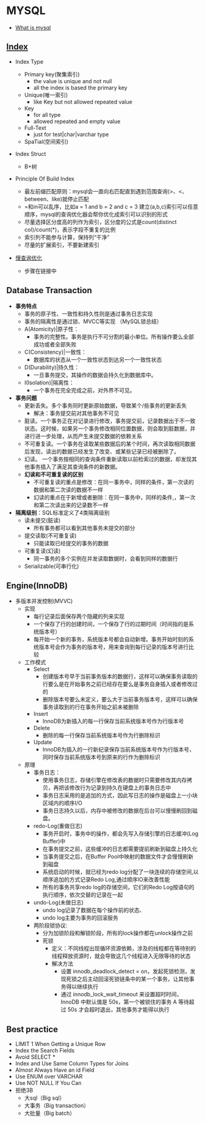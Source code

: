 # MYSQL
- [What is mysql](https://www.mysql.com)

## [Index](https://dev.mysql.com/doc/refman/8.0/en/create-index.html)
- Index Type
   - Primary key(聚集索引)
      - the value is unique and not null
      - all the index is based the primary key
   - Unique(唯一索引)
      - like Key but not allowed repeated value
   - Key
      - for all type
      - allowed repeated and empty value
   - Full-Text
      - just for test|char|varchar type
   - SpaTial(空间索引)
- Index Struct
  - B+树 

- Principle Of Build Index
  - 最左前缀匹配原则：mysql会一直向右匹配直到遇到范围查询(>、<、between、like)就停止匹配
  - =和in可以乱序，比如a = 1 and b = 2 and c = 3 建立(a,b,c)索引可以任意顺序，mysql的查询优化器会帮你优化成索引可以识别的形式
  - 尽量选择区分度高的列作为索引，区分度的公式是count(distinct col)/count(*)，表示字段不重复的比例
  - 索引列不能参与计算，保持列“干净”
  - 尽量的扩展索引，不要新建索引
- [慢查询优化](https://tech.meituan.com/2014/06/30/mysql-index.html)
  - 步骤在链接中
## Database Transaction
- **事务特点**
  - 事务的原子性、一致性和持久性则是通过事务日志实现
  - 事务的隔离性是通过锁、MVCC等实现 （MySQL锁总结）
  - A(Atomicity)|原子性：
    - 事务的完整性。事务是执行不可分割的最小单位。所有操作要么全部成功或者全部失败
  - C(Consistency)|一致性：
    - 数据库的状态从一个一致性状态到达另一个一致性状态
  - D(Durability)|持久性：
    - 一旦事务提交，其操作的数据会持久化到数据库中。
  - I(Isolation)|隔离性：
    - 一个事务在完全完成之前，对外界不可见。
- **事务问题**
  - 更新丢失。多个事务同时更新原始数据，导致某个/些事务的更新丢失
    - 解决：事务提交前对其他事务不可见
  - 脏读。一个事务正在对记录进行修改，事务提交前，记录数据出于不一致状态。这时候，如果另一个事务修改相同位置数据，则会取到脏数据，并进行进一步处理，从而产生未提交数据的依赖关系
  - 不可重复读。一个事务在读取某些数据后的某个时间，再次读取相同数据后发现，读出的数据已经发生了改变、或某些记录已经被删除了。
  - 幻读。 一个事务按相同的查询条件重新读取以前检索过的数据，却发现其他事务插入了满足其查询条件的新数据。
  - **幻读和不可重复读的区别**
    - 不可重复读的重点是修改：在同一事务中，同样的条件，第一次读的数据和第二次读的数据不一样
    - 幻读的重点在于新增或者删除：在同一事务中，同样的条件,，第一次和第二次读出来的记录数不一样
- **隔离级别**：SQL标准定义了4类隔离级别
  - 读未提交(脏读)
    - 所有事务都可以看到其他事务未提交的部分
  - 提交读取(不可重复读)
    - 只能读取已经提交的事务的数据
  - 可重复读(幻读)
    - 同一事务的多个实例在并发读取数据时，会看到同样的数据行
  - Serializable(可串行化)
## Engine(InnoDB)
- 多版本并发控制(MVVC)
  - 实现
    - 每行记录后面保存两个隐藏的列来实现
    - 一个保存了行的创建时间，一个保存了行的过期时间（时间指的是系统版本号）
    - 每开始一个新的事务，系统版本号都会自动新增。事务开始时刻的系统版本号会作为事务的版本号，用来查询到每行记录的版本号进行比较
  - 工作模式
    - Select
      - 创建版本号早于当前事务版本的数据行，这样可以确保事务读取的行要么是在开始事务之前已经存在要么是事务自身插入或者修改过的
      - 删除版本号要么未定义，要么大于当前事务版本号，这样可以确保事务读取到的行在事务开始之前未被删除
    - Insert
      - InnoDB为新插入的每一行保存当前系统版本号作为行版本号
    - Delete
      - 删除的每一行保存当前系统版本号作为行删除标识
    - Update
      - InnoDB为插入的一行新纪录保存当前系统版本号作为行版本号，同时保存当前系统版本号到原来的行作为删除标识
  - 原理
    - 事务日志：
      - 使用事务日志，存储引擎在修改表的数据时只需要修改其内存拷贝，再把该修改行为记录到持久在硬盘上的事务日志中
      - 事务日志采用的是追加的方式，因此写日志的操作是磁盘上一小块区域内的顺序I/O
      - 事务日志持久以后，内存中被修改的数据在后台可以慢慢刷回到磁盘。
    - redo-Log(重做日志)
      - 事务开启时，事务中的操作，都会先写入存储引擎的日志缓冲(Log Buffer)中
      - 在事务提交之前，这些缓冲的日志都需要提前刷新到磁盘上持久化
      - 当事务提交之后，在Buffer Pool中映射的数据文件才会慢慢刷新到磁盘
      - 系统启动的时候，就已经为redo log分配了一块连续的存储空间,以顺序追加的方式记录Redo Log,通过顺序IO来改善性能
      - 所有的事务共享redo log的存储空间，它们的Redo Log按语句的执行顺序，依次交替的记录在一起
    - undo-Log(未做日志)
      - undo log记录了数据在每个操作前的状态、
      - undo log主要为事务的回滚服务
    - 两阶段锁协议:
      - 分为加锁阶段和解锁阶段，所有的lock操作都在unlock操作之前
      - 死锁
        - 定义：不同线程出现循环资源依赖，涉及的线程都在等待别的线程释放资源时，就会导致这几个线程进入无限等待的状态
        - 解决方法
          - 设置 innodb_deadlock_detect = on，发起死锁检测，发现死锁之后主动回滚死锁链条中的某一个事务，让其他事务得以继续执行
          - 通过 innodb_lock_wait_timeout 来设置超时时间，InnoDB 中默认值是 50s，第一个被锁住的事务 A 等待超过 50s 才会超时退出，其他事务才能得以执行
## Best practice
- LIMIT 1 When Getting a Unique Row 
- Index the Search Fields 
- Avoid SELECT * 
- Index and Use Same Column Types for Joins 
- Almost Always Have an id Field  
- Use ENUM over VARCHAR 
- Use NOT NULL If You Can  
- 拒绝3B
  - 大sql（Big sql）
  - 大事务（Big transaction）
  - 大批量（Big batch）